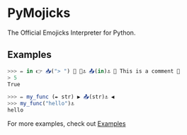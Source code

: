 # PyMojicks

The Official Emojicks Interpreter for Python.

## Examples

```js
>>> ✏ in 👉 📥("> ") 🔁 🔢⚓ 📤(in)⚓ 👵 This is a comment 👴
> 5
True
```

```js
>>> ✏️ my_func (✒️ str) ▶️ 📤(str)⚓ ◀️
>>> my_func("hello")⚓
hello
```

For more examples, check out [Examples](./examples/README.md)
